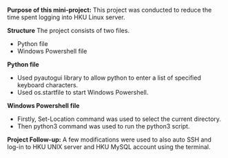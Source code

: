 **Purpose of this mini-project:** This project was conducted to reduce the time spent logging into HKU Linux server.  

**Structure**
The project consists of two files.
- Python file
- Windows Powershell file

**Python file**
- Used pyautogui library to allow python to enter a list of specified keyboard characters.
- Used os.startfile to start Windows Powershell.

**Windows Powershell file**
- Firstly, Set-Location command was used to select the current directory.
- Then python3 command was used to run the python3 script.

**Project Follow-up:** A few modifications were used to also auto SSH and log-in to HKU UNIX server and HKU MySQL account using the terminal. 
